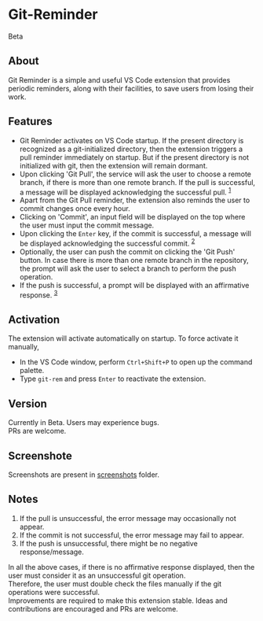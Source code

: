 # Git-Reminder
Beta

## About
Git Reminder is a simple and useful VS Code extension that provides periodic reminders, along with their facilities, to save users from losing their work.

## Features

* Git Reminder activates on VS Code startup. If the present directory is recognized as a git-initialized directory, then the extension triggers a pull reminder immediately on startup. But if the present directory is not initialized with git, then the extension will remain dormant.
* Upon clicking 'Git Pull', the service will ask the user to choose a remote branch, if there is more than one remote branch. If the pull is successful, a message will be displayed acknowledging the successful pull. <sup>[1]()</sup>
* Apart from the Git Pull reminder, the extension also reminds the user to commit changes once every hour.
* Clicking on 'Commit', an input field will be displayed on the top where the user must input the commit message.
* Upon clicking the ```Enter``` key, if the commit is successful, a message will be displayed acknowledging the successful commit. <sup>[2]()</sup>
* Optionally, the user can push the commit on clicking the 'Git Push' button. In case there is more than one remote branch in the repository, the prompt will ask the user to select a branch to perform the push operation.
* If the push is successful, a prompt will be displayed with an affirmative response. <sup>[3]()</sup>

## Activation
The extension will activate automatically on startup. To force activate it manually, 
* In the VS Code window, perform ```Ctrl+Shift+P``` to open up the command palette.
* Type ```git-rem``` and press ```Enter``` to reactivate the extension.

## Version
Currently in Beta. Users may experience bugs.  
PRs are welcome.

## Screenshote
Screenshots are present in [screenshots]() folder.

## Notes
1. If the pull is unsuccessful, the error message may occasionally not appear.
2. If the commit is not successful, the error message may fail to appear.
3. If the push is unsuccessful, there might be no negative response/message.

In all the above cases, if there is no affirmative response displayed, then the user must consider it as an unsuccessful git operation.  
Therefore, the user must double check the files manually if the git operations were successful.  
Improvements are required to make this extension stable. Ideas and contributions are encouraged and PRs are welcome.
